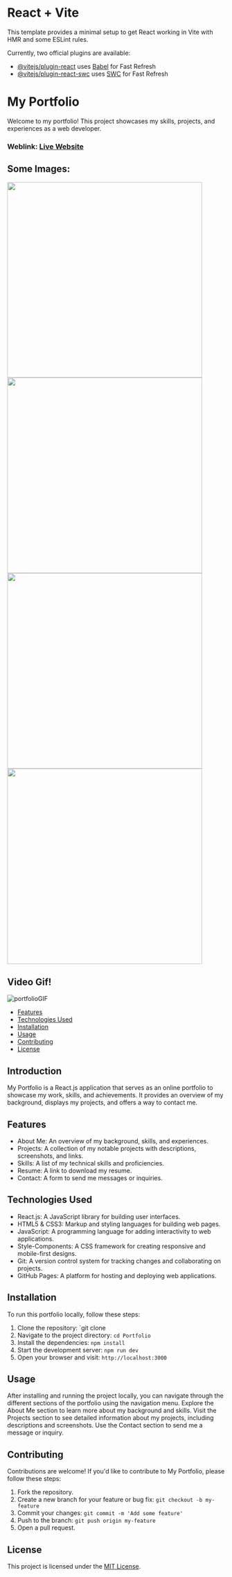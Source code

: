 # React + Vite

This template provides a minimal setup to get React working in Vite with HMR and some ESLint rules.

Currently, two official plugins are available:

- [@vitejs/plugin-react](https://github.com/vitejs/vite-plugin-react/blob/main/packages/plugin-react/README.md) uses [Babel](https://babeljs.io/) for Fast Refresh
- [@vitejs/plugin-react-swc](https://github.com/vitejs/vite-plugin-react-swc) uses [SWC](https://swc.rs/) for Fast Refresh

# My Portfolio
Welcome to my portfolio! This project showcases my skills, projects, and experiences as a web developer.

### Weblink: [Live Website]()
## Some Images:
<img width="450px;" src="https://github.com/SwagyXD/Portfolio/assets/106139395/2f3f38fa-4abd-4c02-a474-f2db7263d9f4"/>
<img width="450px;" src="https://github.com/SwagyXD/Portfolio/assets/106139395/1227ff79-8a46-44e6-950e-6f8d0050539a"/>
<img width="450px;" src="https://github.com/SwagyXD/Portfolio/assets/106139395/78d46591-f463-473d-a143-3bffdb1d3c57"/>
<img width="450px;" src="https://github.com/SwagyXD/Portfolio/assets/106139395/741ca808-3a9b-45a3-8a4a-3820252b522a"/>

## Video Gif!

![portfolioGIF](https://github.com/SwagyXD/Portfolio/assets/106139395/9da16567-9e8d-43a0-b907-eae7ecb878d1)

- [Features](#features)
- [Technologies Used](#technologies-used)
- [Installation](#installation)
- [Usage](#usage)
- [Contributing](#contributing)
- [License](#license)

## Introduction
My Portfolio is a React.js application that serves as an online portfolio to showcase my work, skills, and achievements. It provides an overview of my background, displays my projects, and offers a way to contact me.

## Features
- About Me: An overview of my background, skills, and experiences.
- Projects: A collection of my notable projects with descriptions, screenshots, and links.
- Skills: A list of my technical skills and proficiencies.
- Resume: A link to download my resume.
- Contact: A form to send me messages or inquiries.

## Technologies Used
- React.js: A JavaScript library for building user interfaces.
- HTML5 & CSS3: Markup and styling languages for building web pages.
- JavaScript: A programming language for adding interactivity to web applications.
- Style-Components: A CSS framework for creating responsive and mobile-first designs.
- Git: A version control system for tracking changes and collaborating on projects.
- GitHub Pages: A platform for hosting and deploying web applications.

## Installation
To run this portfolio locally, follow these steps:

1. Clone the repository: `git clone 
2. Navigate to the project directory: `cd Portfolio`
3. Install the dependencies: `npm install`
4. Start the development server: `npm run dev`
5. Open your browser and visit: `http://localhost:3000`

## Usage
After installing and running the project locally, you can navigate through the different sections of the portfolio using the navigation menu. Explore the About Me section to learn more about my background and skills. Visit the Projects section to see detailed information about my projects, including descriptions and screenshots. Use the Contact section to send me a message or inquiry.

## Contributing
Contributions are welcome! If you'd like to contribute to My Portfolio, please follow these steps:

1. Fork the repository.
2. Create a new branch for your feature or bug fix: `git checkout -b my-feature`
3. Commit your changes: `git commit -m 'Add some feature'`
4. Push to the branch: `git push origin my-feature`
5. Open a pull request.

## License
This project is licensed under the [MIT License](LICENSE).
